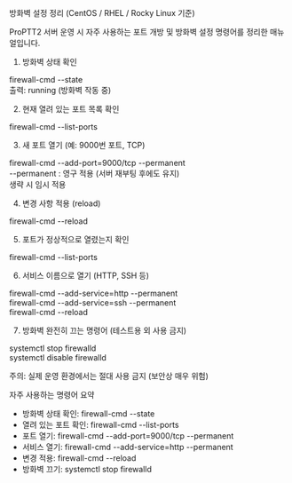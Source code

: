 방화벽 설정 정리 (CentOS / RHEL / Rocky Linux 기준)

ProPTT2 서버 운영 시 자주 사용하는 포트 개방 및 방화벽 설정 명령어를 정리한 매뉴얼입니다.

1. 방화벽 상태 확인

firewall-cmd --state  
출력: running (방화벽 작동 중)

2. 현재 열려 있는 포트 목록 확인

firewall-cmd --list-ports

3. 새 포트 열기 (예: 9000번 포트, TCP)

firewall-cmd --add-port=9000/tcp --permanent  
--permanent : 영구 적용 (서버 재부팅 후에도 유지)  
생략 시 임시 적용

4. 변경 사항 적용 (reload)

firewall-cmd --reload

5. 포트가 정상적으로 열렸는지 확인

firewall-cmd --list-ports

6. 서비스 이름으로 열기 (HTTP, SSH 등)

firewall-cmd --add-service=http --permanent  
firewall-cmd --add-service=ssh --permanent  
firewall-cmd --reload

7. 방화벽 완전히 끄는 명령어 (테스트용 외 사용 금지)

systemctl stop firewalld  
systemctl disable firewalld

주의: 실제 운영 환경에서는 절대 사용 금지 (보안상 매우 위험)

자주 사용하는 명령어 요약

- 방화벽 상태 확인: firewall-cmd --state  
- 열려 있는 포트 확인: firewall-cmd --list-ports  
- 포트 열기: firewall-cmd --add-port=9000/tcp --permanent  
- 서비스 열기: firewall-cmd --add-service=http --permanent  
- 변경 적용: firewall-cmd --reload  
- 방화벽 끄기: systemctl stop firewalld
